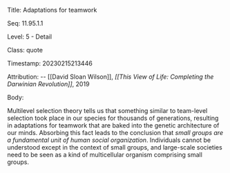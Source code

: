 Title:  Adaptations for teamwork

Seq:    11.95.1.1

Level:  5 - Detail

Class:  quote

Timestamp: 20230215213446

Attribution: -- [[David Sloan Wilson]], *[[This View of Life: Completing the Darwinian Revolution]]*, 2019

Body:

Multilevel selection theory tells us that something similar to team-level selection took place in our species for thousands of generations, resulting in adaptations for teamwork that are baked into the genetic architecture of our minds. Absorbing this fact leads to the conclusion that *small groups are a fundamental unit of human social organization*. Individuals cannot be understood except in the context of small groups, and large-scale societies need to be seen as a kind of multicellular organism comprising small groups. 

